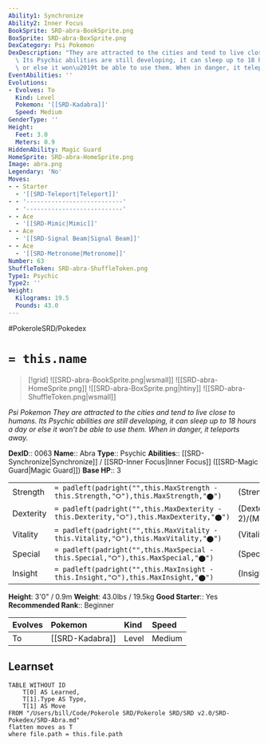 ```yaml
---
Ability1: Synchronize
Ability2: Inner Focus
BookSprite: SRD-abra-BookSprite.png
BoxSprite: SRD-abra-BoxSprite.png
DexCategory: Psi Pokemon
DexDescription: "They are attracted to the cities and tend to live close to humans.\
  \ Its Psychic abilities are still developing, it can sleep up to 18 hours a day\
  \ or else it won\u2019t be able to use them. When in danger, it teleports away."
EventAbilities: ''
Evolutions:
- Evolves: To
  Kind: Level
  Pokemon: '[[SRD-Kadabra]]'
  Speed: Medium
GenderType: ''
Height:
  Feet: 3.0
  Meters: 0.9
HiddenAbility: Magic Guard
HomeSprite: SRD-abra-HomeSprite.png
Image: abra.png
Legendary: 'No'
Moves:
- - Starter
  - '[[SRD-Teleport|Teleport]]'
- - '---------------------------'
  - '---------------------------'
- - Ace
  - '[[SRD-Mimic|Mimic]]'
- - Ace
  - '[[SRD-Signal Beam|Signal Beam]]'
- - Ace
  - '[[SRD-Metronome|Metronome]]'
Number: 63
ShuffleToken: SRD-abra-ShuffleToken.png
Type1: Psychic
Type2: ''
Weight:
  Kilograms: 19.5
  Pounds: 43.0
---
```


#PokeroleSRD/Pokedex

# `= this.name`

> [!grid]
> ![[SRD-abra-BookSprite.png|wsmall]]
> ![[SRD-abra-HomeSprite.png]]
> ![[SRD-abra-BoxSprite.png|htiny]]
> ![[SRD-abra-ShuffleToken.png|wsmall]]


*Psi Pokemon*
*They are attracted to the cities and tend to live close to humans. Its Psychic abilities are still developing, it can sleep up to 18 hours a day or else it won’t be able to use them. When in danger, it teleports away.*

**DexID**:: 0063
**Name**:: Abra
**Type**:: Psychic
**Abilities**:: [[SRD-Synchronize|Synchronize]] / [[SRD-Inner Focus|Inner Focus]] ([[SRD-Magic Guard|Magic Guard]])
**Base HP**:: 3

|           |                                                                                        |                                          |
| --------- | -------------------------------------------------------------------------------------- | ---------------------------------------- |
| Strength  | `= padleft(padright("",this.MaxStrength - this.Strength,"⭘"),this.MaxStrength,"⬤")`    | (Strength::1)/(MaxStrength::3)   |
| Dexterity | `= padleft(padright("",this.MaxDexterity - this.Dexterity,"⭘"),this.MaxDexterity,"⬤")` | (Dexterity:: 2)/(MaxDexterity::5) |
| Vitality  | `= padleft(padright("",this.MaxVitality - this.Vitality,"⭘"),this.MaxVitality,"⬤")`    | (Vitality::1)/(MaxVitality::2)   |
| Special   | `= padleft(padright("",this.MaxSpecial - this.Special,"⭘"),this.MaxSpecial,"⬤")`       | (Special::3)/(MaxSpecial::6)     |
| Insight   | `= padleft(padright("",this.MaxInsight - this.Insight,"⭘"),this.MaxInsight,"⬤")`       | (Insight::1)/(MaxInsight::3)     |

**Height**: 3'0" / 0.9m
**Weight**: 43.0lbs / 19.5kg
**Good Starter**:: Yes
**Recommended Rank**:: Beginner

| Evolves   | Pokemon         | Kind   | Speed   |
|:----------|:----------------|:-------|:--------|
| To        | [[SRD-Kadabra]] | Level  | Medium  |

## Learnset

```dataview
TABLE WITHOUT ID
    T[0] AS Learned,
    T[1].Type AS Type,
    T[1] AS Move
FROM "/Users/bill/Code/Pokerole SRD/Pokerole SRD/SRD v2.0/SRD-Pokedex/SRD-Abra.md"
flatten moves as T
where file.path = this.file.path
```
